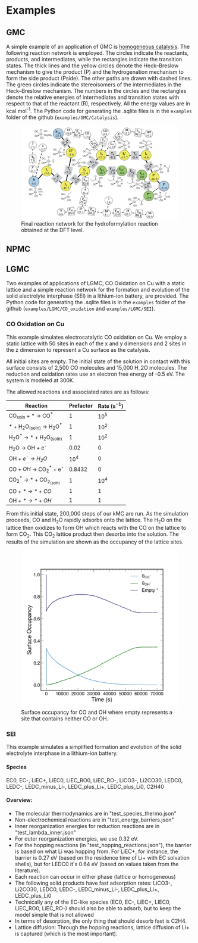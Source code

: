 # Examples

## GMC
A simple example of an application of GMC is [homogeneous catalysis](./https://pubs.rsc.org/en/content/articlehtml/2017/sc/c7sc03628k). The following reaction network is employed. The circles indicate the reactants, products, and intermediates, while the rectangles indicate the transition states. The thick lines and the yellow circles denote the Heck–Breslow mechanism to give the product (P) and the hydrogenation mechanism to form the side product (Pside). The other paths are drawn with dashed lines. The green circles indicate the stereoisomers of the intermediates in the Heck–Breslow mechanism. The numbers in the circles and the rectangles denote the relative energies of intermediates and transition states with respect to that of the reactant (R), respectively. All the energy values are in kcal mol<sup>-1</sup>. The Python code for generating the .sqlite files is in the `examples` folder of the github (`examples/GMC/Catalysis`). 

<figure>
    <img src="catalysis.png"
         alt="homogeneous catalysis">
    <figcaption> Final reaction network for the hydroformylation reaction obtained at the DFT level.  </figcaption>
</figure>

## NPMC

## LGMC
Two examples of applications of LGMC, CO Oxidation on Cu with a static lattice and a simple reaction network for the formation and evolution of the solid electrolyte interphase (SEI) in a lithium-ion battery, are provided. The Python code for generating the .sqlite files is in the `examples` folder of the github (`examples/LGMC/CO_oxidation` and `examples/LGMC/SEI`). 

### CO Oxidation on Cu
This example simulates electrocatalytic CO oxidation on Cu. We employ a static lattice with 50 sites in each of the x and y dimensions and 2 sites in the z dimension to represent a Cu surface as the catalysis. 

All initial sites are empty. The initial state of the solution in contact with this surface consists of 2,500 CO molecules and 15,000 H_2O molecules. The reduction and oxidation rates use an electron free energy of -0.5 eV. The system is modeled at 300K. 

The allowed reactions and associated rates are as follows:

| Reaction                                 | Prefactor | Rate (s<sup>-1</sup>) |
|------------------------------------------|-----------|---------------|
| CO<sub>soln</sub> + * &rarr; CO<sup>*</sup>           | 1         | 10<sup>5</sup>       |
| * + H<sub>2</sub>O<sub>(soln)</sub> &rarr; H<sub>2</sub>O<sup>*</sup>   | 1         | 10<sup>2</sup>       |
| H<sub>2</sub>O<sup>*</sup> → * + H<sub>2</sub>O<sub>(soln)</sub>    | 1         | 10<sup>2</sup>        |
| H<sub>2</sub>O<sup></sup> → OH<sup></sup> + e<sup>-</sup>      | 0.02      | 0             |
| OH<sup>*</sup> + e<sup>-</sup> → H<sub>2</sub>O<sup>*</sup>          | 10<sup>4</sup>    | 0             |
| CO<sup>*</sup> + OH<sup>*</sup> → CO<sub>2</sub><sup>*</sup> + e<sup>-</sup>  | 0.8432    | 0             |
| CO<sub>2</sub><sup>*</sup> → * + CO<sub>2<sub>(soln)</sub></sub>     | 1         | 10<sup>4</sup>       |
| CO<sup>*</sup> + * → * + CO<sup>*</sup>            | 1         | 1             |
| OH<sup>*</sup> + * → * + OH<sup>*</sup>            | 1         | 1             |




From this initial state, 200,000 steps of our kMC are run. As the simulation proceeds, CO and H<sub>2</sub>O rapidly adsorbs onto the lattice. The H<sub>2</sub>O on the lattice then oxidizes to form OH which reacts with the CO on the lattice to form CO<sub>2</sub>. This CO<sub>2</sub> lattice product then desorbs into the solution. The results of the simulation are shown as the occupancy of the lattice sites.

<figure>
    <img src="valid.png"
         alt="Results of CO Oxidation on Cu">
    <figcaption>Surface occupancy for CO and OH where empty represents a site that contains neither CO or OH. </figcaption>
</figure>

### SEI
This example simulates a simplified formation and evolution of the solid electrolyte interphase in a lithium-ion battery.


#### Species
EC0, EC-, LiEC+, LiEC0, LiEC_RO0, LiEC_RO-,
LiCO3-, Li2CO30, LEDC0, LEDC-, LEDC_minus_Li-, LEDC_plus_Li+, LEDC_plus_Li0, C2H40

#### Overview:
- The molecular thermodynamics are in "test_species_thermo.json"
- Non-electrochemical reactions are in "test_energy_barriers.json" 
- Inner reorganization energies for reduction reactions are in "test_lambda_inner.json"
-  For outer reorganization energies, we use 0.32 eV. 
- For the hopping reactions (in "test_hopping_reactions.json"), the barrier is based on what Li was hopping from. For LiEC+, for instance, the barrier is 0.27 eV (based on the residence time of Li+ with EC solvation shells), but for LEDC0 it's 0.64 eV (based on values taken from the literature).
- Each reaction can occur in either phase (lattice or homogeneous)
- The following solid products have fast adsorption rates: LiCO3-, Li2CO30, LEDC0, LEDC-, LEDC_minus_Li-, LEDC_plus_Li+, LEDC_plus_Li0
- Technically any of the EC-like species (EC0, EC-, LiEC+, LIEC0, LiEC_RO0, LiEC_RO-) should also be able to adsorb, but to keep the model simple that is not allowed
- In terms of desorption, the only thing that should desorb fast is C2H4. 
- Lattice diffusion: Through the hopping reactions, lattice diffusion of Li+ is captured (which is the most important). 
